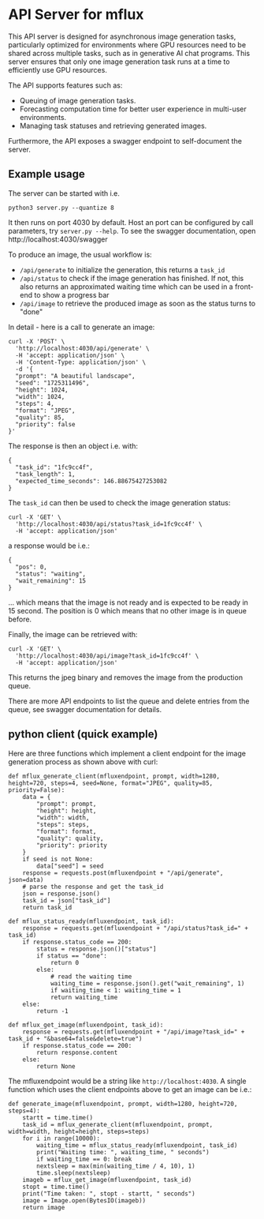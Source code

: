 # API Server for mflux

This API server is designed for asynchronous image generation tasks, particularly optimized for environments where GPU resources need to be shared across multiple tasks, such as in generative AI chat programs. This server ensures that only one image generation task runs at a time to efficiently use GPU resources.

The API supports features such as:
- Queuing of image generation tasks.
- Forecasting computation time for better user experience in multi-user environments.
- Managing task statuses and retrieving generated images.

Furthermore, the API exposes a swagger endpoint to self-document the server.

## Example usage

The server can be started with i.e.
```
python3 server.py --quantize 8
```

It then runs on port 4030 by default. Host an port can be configured by call parameters, try `server.py --help`. To see the swagger documentation, open http://localhost:4030/swagger

To produce an image, the usual workflow is:
- `/api/generate` to initialize the generation, this returns a `task_id`
- `/api/status` to check if the image generation has finished. If not, this also returns an approximated waiting time which can be used in a front-end to show a progress bar
- `/api/image` to retrieve the produced image as soon as the status turns to "done"

In detail - here is a call to generate an image:

```
curl -X 'POST' \
  'http://localhost:4030/api/generate' \
  -H 'accept: application/json' \
  -H 'Content-Type: application/json' \
  -d '{
  "prompt": "A beautiful landscape",
  "seed": "1725311496",
  "height": 1024,
  "width": 1024,
  "steps": 4,
  "format": "JPEG",
  "quality": 85,
  "priority": false
}'
```

The response is then an object i.e. with:

```
{
  "task_id": "1fc9cc4f",
  "task_length": 1,
  "expected_time_seconds": 146.88675427253082
}
````

The `task_id` can then be used to check the image generation status:

```
curl -X 'GET' \
  'http://localhost:4030/api/status?task_id=1fc9cc4f' \
  -H 'accept: application/json'
```

a response would be i.e.:
```
{
  "pos": 0,
  "status": "waiting",
  "wait_remaining": 15
}
```
... which means that the image is not ready and is expected to be ready in 15 second. The position is 0 which means that no other image is in queue before.

Finally, the image can be retrieved with:

```
curl -X 'GET' \
  'http://localhost:4030/api/image?task_id=1fc9cc4f' \
  -H 'accept: application/json'
```

This returns the jpeg binary and removes the image from the production queue.

There are more API endpoints to list the queue and delete entries from the queue, see swagger documentation for details.

## python client (quick example)

Here are three functions which implement a client endpoint for the image generation process as shown above with curl:

```
def mflux_generate_client(mfluxendpoint, prompt, width=1280, height=720, steps=4, seed=None, format="JPEG", quality=85, priority=False):
    data = {
        "prompt": prompt,
        "height": height,
        "width": width,
        "steps": steps,
        "format": format,
        "quality": quality,
        "priority": priority
    }
    if seed is not None:
        data["seed"] = seed
    response = requests.post(mfluxendpoint + "/api/generate", json=data)
    # parse the response and get the task_id
    json = response.json()
    task_id = json["task_id"]
    return task_id
    
def mflux_status_ready(mfluxendpoint, task_id):
    response = requests.get(mfluxendpoint + "/api/status?task_id=" + task_id)
    if response.status_code == 200:
        status = response.json()["status"]
        if status == "done":
            return 0
        else:
            # read the waiting time
            waiting_time = response.json().get("wait_remaining", 1)
            if waiting_time < 1: waiting_time = 1
            return waiting_time
    else:
        return -1

def mflux_get_image(mfluxendpoint, task_id):
    response = requests.get(mfluxendpoint + "/api/image?task_id=" + task_id + "&base64=false&delete=true")
    if response.status_code == 200:
        return response.content
    else:
        return None
```

The mfluxendpoint would be a string like `http://localhost:4030`. 
A single function which uses the client endpoints above to get an image can be i.e.:

```
def generate_image(mfluxendpoint, prompt, width=1280, height=720, steps=4):
    startt = time.time()
    task_id = mflux_generate_client(mfluxendpoint, prompt, width=width, height=height, steps=steps)
    for i in range(10000):
        waiting_time = mflux_status_ready(mfluxendpoint, task_id)
        print("Waiting time: ", waiting_time, " seconds")
        if waiting_time == 0: break
        nextsleep = max(min(waiting_time / 4, 10), 1)
        time.sleep(nextsleep)
    imageb = mflux_get_image(mfluxendpoint, task_id)    
    stopt = time.time()
    print("Time taken: ", stopt - startt, " seconds")
    image = Image.open(BytesIO(imageb))
    return image
```
